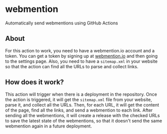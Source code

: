 # webmention
Automatically send webmentions using GitHub Actions

## About
For this action to work, you need to have a webmention.io account and a token. You can get a token by signing up at [webmention.io](https://webmention.io) and then going to the settings page. Also, you need to have a `sitemap.xml` in your website so that the action can find all the URLs to parse and collect links.

## How does it work?
This action will trigger when there is a deployment in the repository. Once the action is triggered, it will get the `sitemap.xml` file from your website, parse it, and collect all the URLs. Then, for each URL, it will get the content of the page, find all the links, and send a webmention to each link. After sending all the webmentions, it will create a release with the checked URLs to save the latest state of the webmentions, so that it doesn't send the same webmention again in a future deployment.